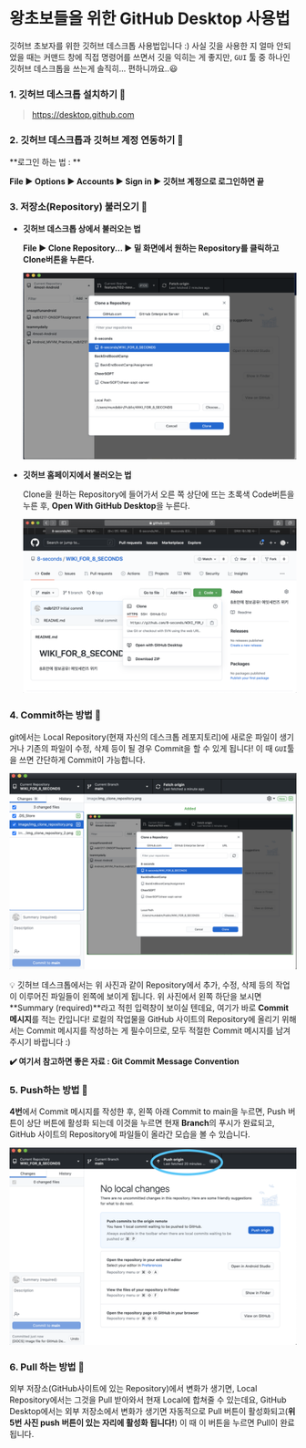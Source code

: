 # 왕초보들을 위한 GitHub Desktop 사용법

깃허브 초보자를 위한 깃허브 데스크톱 사용법입니다 :) 사실 깃을 사용한 지 얼마 안되었을 때는 커맨드 창에 직접 명령어를 쓰면서 깃을 익히는 게 좋지만, `GUI` 툴 중 하나인 깃허브 데스크톱을 쓰는게 솔직히... 편하니까요..:smiley:



### 1. 깃허브 데스크톱 설치하기 :green_apple:

> https://desktop.github.com



### 2. 깃허브 데스크톱과 깃허브 계정 연동하기 :apple:

**로그인 하는 법 : **

**File :arrow_forward: Options :arrow_forward: Accounts :arrow_forward: Sign in :arrow_forward: 깃허브 계정으로 로그인하면 끝**



### 3. 저장소(Repository) 불러오기 :orange:

- **깃허브 데스크톱 상에서 불러오는 법**

  **File :arrow_forward: Clone Repository... :arrow_forward: 밑 화면에서 원하는 Repository를 클릭하고 Clone버튼을 누른다.**

  ![img_clone_repository](/Image/img_clone_repository.png)

- **깃허브 홈페이지에서 불러오는 법**

  Clone을 원하는 Repository에 들어가서 오른 쪽 상단에 뜨는 초록색 Code버튼을 누른 후, **Open With GitHub Desktop**을 누른다.

  ![img_clone_repository_2](/Image/img_clone_repository_2.png)



### 4. Commit하는 방법 :lemon:

git에서는 Local Repository(현재 자신의 데스크톱 레포지토리)에 새로운 파일이 생기거나 기존의 파일이 수정, 삭제 등이 될 경우 Commit을 할 수 있게 됩니다! 이 때 `GUI`툴을 쓰면 간단하게 Commit이 가능합니다.

![img_commit_way](/Image/img_commit_way.png)



:bulb: 깃허브 데스크톱에서는 위 사진과 같이 Repository에서 추가, 수정, 삭제 등의 작업이 이루어진 파일들이 왼쪽에 보이게 됩니다. 위 사진에서 왼쪽 하단을 보시면 **Summary (required)**라고 적힌 입력창이 보이실 텐데요, 여기가 바로 **Commit 메시지**를 적는 칸입니다! 로컬의 작업물을 GitHub 사이트의 Repository에 올리기 위해서는 Commit 메시지를 작성하는 게 필수이므로, 모두 적절한 Commit 메시지를 남겨주시기 바랍니다 :)

**:heavy_check_mark: 여기서 참고하면 좋은 자료 : Git Commit Message Convention**



### 5. Push하는 방법 :grapes:

**4번**에서 Commit 메시지를 작성한 후, 왼쪽 아래 Commit to main을 누르면, Push 버튼이 상단 버튼에 활성화 되는데 이것을 누르면 현재 **Branch**의 푸시가 완료되고, GitHub 사이트의 Repository에 파일들이 올라간 모습을 볼 수 있습니다.

![img_push_way](/Image/img_push_way.png)



### 6. Pull 하는 방법 :avocado:

외부 저장소(GitHub사이트에 있는 Repository)에서 변화가 생기면, Local Repository에서는 그것을 Pull 받아와서 현재 Local에 합쳐줄 수 있는데요, GitHub Desktop에서는 외부 저장소에서 변화가 생기면 자동적으로 Pull 버튼이 활성화되고(**위 5번 사진 push 버튼이 있는 자리에 활성화 됩니다!**) 이 때 이 버튼을 누르면 Pull이 완료됩니다. 